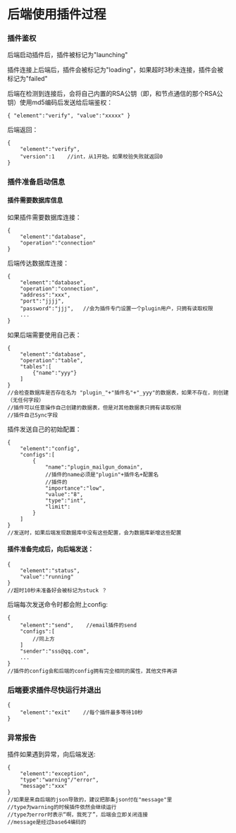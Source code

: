 # 后端使用插件过程

### 插件鉴权

后端启动插件后，插件被标记为"launching"

插件连接上后端后，插件会被标记为"loading"，如果超时3秒未连接，插件会被标记为"failed"

 后端在检测到连接后，会将自己内置的RSA公钥（即，和节点通信的那个RSA公钥）使用md5编码后发送给后端鉴权：

```text
{ "element":"verify", "value":"xxxxx" }
```

后端返回：

```text
{
    "element":"verify",
    "version":1    //int，从1开始。如果校验失败就返回0
}
```

### 插件准备启动信息

#### 插件需要数据库信息

如果插件需要数据库连接：

```text
{
    "element":"database",
    "operation":"connection"
}
```

后端传达数据库连接：

```text
{
    "element":"database",
    "operation":"connection",
    "address":"xxx",
    "port":"jjjj",
    "password":"jjj",   //会为插件专门设置一个plugin用户，只拥有读取权限
    ...
}

```

如果后端需要使用自己表：

```text
{
    "element":"database",
    "operation":"table",
    "tables":[
        {"name":"yyy"}
    ]
}
//会检查数据库是否存在名为 "plugin_"+"插件名"+"_yyy"的数据表，如果不存在，则创建（无任何字段）
//插件可以任意操作自己创建的数据表，但是对其他数据表只拥有读取权限
//插件自己Sync字段
```

插件发送自己的初始配置：

```text
{
    "element":"config",
    "configs":[
        {
            "name":"plugin_mailgun_domain",
            //插件的name必须是"plugin"+插件名+配置名
            //插件的
            "importance":"low",
            "value":"8",
            "type":"int",
            "limit":
        }
    ]
}
//发送时，如果后端发现数据库中没有这些配置，会为数据库新增这些配置
```

#### 插件准备完成后，向后端发送：

```text
{
    "element":"status",
    "value":"running"
}
//超时10秒未准备好会被标记为stuck ？
```

后端每次发送命令时都会附上config:

```text
{
    "element":"send",    //email插件的send
    "configs":[
        //同上方
    ]
    "sender":"sss@qq.com",
    ...
}
//插件的config会和后端的config拥有完全相同的属性，其他文件再讲
```

### 后端要求插件尽快运行并退出

```text
{
    "element":"exit"    //每个插件最多等待10秒
}
```

### 异常报告

插件如果遇到异常，向后端发送:

```text
{
    "element":"exception",
    "type":"warning"/"error",
    "message":"xxx"
}
//如果是来自后端的json导致的，建议把那条json付在"message"里
//type为warning的时候插件依然会继续运行
//type为error时表示“啊，我死了”，后端会立即关闭连接
//message是经过base64编码的
```


